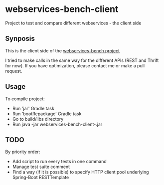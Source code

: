 # webservices-bench-client
 Project to test and compare different webservices - the client side

## Synposis
This is the client side of the [webservices-bench project](https://github.com/vlachenal/webservices-bench)

I tried to make calls in the same way for the different APIs (REST and Thrift for now). If you have optimization, please contact me or make a pull request.

## Usage
To compile project:
 - Run 'jar' Gradle task
 - Run 'bootRepackage' Gradle task
 - Go to build/libs directory
 - Run java -jar webservices-bench-client-<version>.jar <protocol> <number of threads>

## TODO
By priority order:
 - Add script to run every tests in one command
 - Manage test suite comment
 - Find a way (if it is possible) to specify HTTP client pool underlying Spring-Boot RESTTemplate
